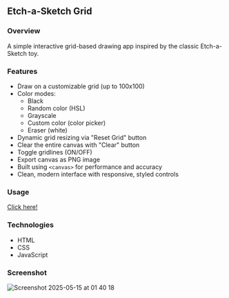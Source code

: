 ## Etch-a-Sketch Grid

### Overview
A simple interactive grid-based drawing app inspired by the classic Etch-a-Sketch toy.

### Features
- Draw on a customizable grid (up to 100x100)
- Color modes:
  - Black
  - Random color (HSL)
  - Grayscale
  - Custom color (color picker)
  - Eraser (white)
- Dynamic grid resizing via "Reset Grid" button
- Clear the entire canvas with "Clear" button
- Toggle gridlines (ON/OFF)
- Export canvas as PNG image
- Built using `<canvas>` for performance and accuracy
- Clean, modern interface with responsive, styled controls

### Usage
[Click here!](https://juaniv2002.github.io/etch-a-sketch/)

### Technologies
- HTML
- CSS
- JavaScript

### Screenshot
![Screenshot 2025-05-15 at 01 40 18](https://github.com/user-attachments/assets/e96b1c70-bd3a-424d-b194-e942a92fe2b6)
